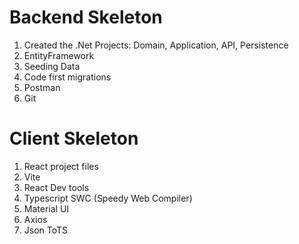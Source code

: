 # Backend Skeleton
1. Created the .Net Projects: Domain, Application, API, Persistence
2. EntityFramework
3. Seeding Data
4. Code first migrations
5. Postman
6. Git

# Client Skeleton
1. React project files
2. Vite
3. React Dev tools
4. Typescript SWC (Speedy Web Compiler)
5. Material UI
6. Axios
7. Json ToTS